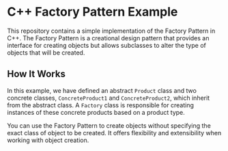 # C++ Factory Pattern Example

This repository contains a simple implementation of the Factory Pattern in C++. The Factory Pattern is a creational design pattern that provides an interface for creating objects but allows subclasses to alter the type of objects that will be created.

## How It Works

In this example, we have defined an abstract `Product` class and two concrete classes, `ConcreteProduct1` and `ConcreteProduct2`, which inherit from the abstract class. A `Factory` class is responsible for creating instances of these concrete products based on a product type.

You can use the Factory Pattern to create objects without specifying the exact class of object to be created. It offers flexibility and extensibility when working with object creation.
